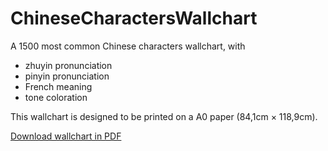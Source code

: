 ChineseCharactersWallchart
==========================

A 1500 most common Chinese characters wallchart, with
- zhuyin pronunciation
- pinyin pronunciation
- French meaning
- tone coloration

This wallchart is designed to be printed on a A0 paper (84,1cm × 118,9cm).

[Download wallchart in PDF](https://github.com/MartinWetterwald/ChineseCharactersWallchart/raw/master/ChineseCharactersWallchart.pdf)
